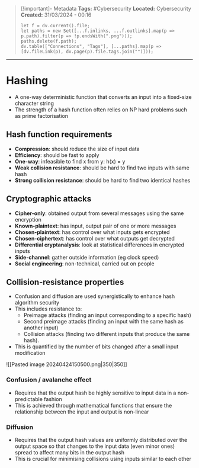 > [!important]- Metadata
> **Tags:** #Cybersecurity
> **Located:** Cybersecurity
> **Created:** 31/03/2024 - 00:16
> ```dataviewjs
> let f = dv.current().file;
> let paths = new Set([...f.inlinks, ...f.outlinks].map(p => p.path).filter(p => !p.endsWith(".png")));
> paths.delete(f.path);
> dv.table(["Connections", "Tags"], [...paths].map(p => [dv.fileLink(p), dv.page(p).file.tags.join("")]));
> ```

___
# Hashing
- A one-way deterministic function that converts an input into a fixed-size character string
- The strength of a hash function often relies on NP hard problems such as prime factorisation
## Hash function requirements
- **Compression**: should reduce the size of input data 
- **Efficiency**: should be fast to apply
- **One-way**: infeasible to find x from y: h(x) = y
- **Weak collision resistance**: should be hard to find two inputs with same hash
- **Strong collision resistance**: should be hard to find two identical hashes
## Cryptographic attacks
- **Cipher-only**: obtained output from several messages using the same encryption
- **Known-plaintext**: has input, output pair of one or more messages 
- **Chosen-plaintext**: has control over what inputs gets encrypted 
- **Chosen-ciphertext**: has control over what outputs get decrypted
- **Differential cryptanalysis**: look at statistical differences in encrypted inputs
- **Side-channel**: gather outside information (eg clock speed)
- **Social engineering**: non-technical, carried out on people

## Collision-resistance properties
- Confusion and diffusion are used synergistically to enhance hash algorithm security
- This includes resistance to:
	- Preimage attacks (finding an input corresponding to a specific hash)
	- Second preimage attacks (finding an input with the same hash as another input)
	- Collision attacks (finding two different inputs that produce the same hash).
- This is quantified by the number of bits changed after a small input modification

![[Pasted image 20240424150500.png|350|350]]
### Confusion / avalanche effect 
- Requires that the output hash be highly sensitive to input data in a non-predictable fashion
- This is achieved through mathematical functions that ensure the relationship between the input and output is non-linear

### Diffusion
- Requires that the output hash values are uniformly distributed over the output space so that changes to the input data (even minor ones) spread to affect many bits in the output hash
- This is crucial for minimising collisions using inputs similar to each other


